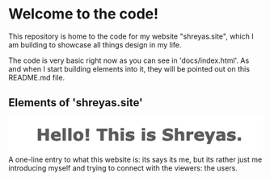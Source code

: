 # Welcome to the code!

This repository is home to the code for my website "shreyas.site", which I am building to showcase all things design in my life. 

The code is very basic right now as you can see in 'docs/index.html'. As and when I start building elements into it, they will be pointed out on this README.md file.

Elements of 'shreyas.site'
--------------------------

![Title](/images/main-title.png?raw=true "Introductory Title For The Page") A one-line entry to what this website is: its says its me, but its rather just me introducing myself and trying to connect with the viewers: the users.
